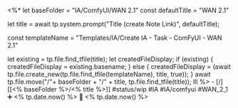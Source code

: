 <%*
let baseFolder = "IA/ComfyUI/WAN 2.1"
const defaultTitle = "WAN 2.1"

let title = await tp.system.prompt("Title (create Note Link)", defaultTitle);

const templateName = "Templates/IA/Create IA - Task - ComFyUI - WAN 2.1"

let existing = tp.file.find_tfile(title);
let createdFileDisplay;
if (existing) {
  createdFileDisplay = existing.basename;
} else {
  createdFileDisplay = (await tp.file.create_new(tp.file.find_tfile(templateName), title, true));
}
await tp.file.move("/"+ baseFolder + "/" + title, tp.file.find_tfile(title));
lll
%>   - [/] [[<% baseFolder %>/<% title %>]]  #status/wip #IA #IA/comfyui   #WAN_2_1 ➕ <% tp.date.now() %> 🛫 <% tp.date.now() %>